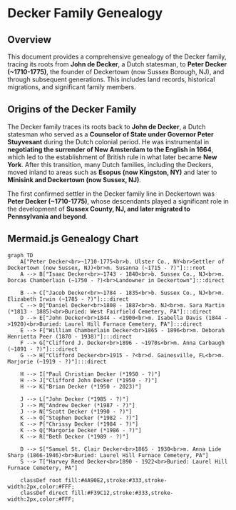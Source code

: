 # Decker Family Genealogy

## Overview
This document provides a comprehensive genealogy of the Decker family, tracing its roots from **John de Decker**, a Dutch statesman, to **Peter Decker (~1710-1775)**, the founder of Deckertown (now Sussex Borough, NJ), and through subsequent generations. This includes land records, historical migrations, and significant family members.

## **Origins of the Decker Family**
The Decker family traces its roots back to **John de Decker**, a Dutch statesman who served as a **Counselor of State under Governor Peter Stuyvesant** during the Dutch colonial period. He was instrumental in **negotiating the surrender of New Amsterdam to the English in 1664**, which led to the establishment of British rule in what later became **New York**. After this transition, many Dutch families, including the Deckers, moved inland to areas such as **Esopus (now Kingston, NY)** and later to **Minisink and Deckertown (now Sussex, NJ)**.

The first confirmed settler in the Decker family line in Deckertown was **Peter Decker (~1710-1775)**, whose descendants played a significant role in the development of **Sussex County, NJ, and later migrated to Pennsylvania and beyond**.

## **Mermaid.js Genealogy Chart**
```mermaid
graph TD
    A["Peter Decker<br>~1710-1775<br>b. Ulster Co., NY<br>Settler of Deckertown (now Sussex, NJ)<br>m. Susanna (~1715 - ?)"]:::root 
    A --> B["Isaac Decker<br>~1743 - 1840<br>b. Sussex Co., NJ<br>m. Dorcas Chamberlain (~1750 - ?)<br>Landowner in Deckertown"]:::direct

    B --> C["Jacob Decker<br>~1784 - 1835<br>b. Sussex Co., NJ<br>m. Elizabeth Irwin (~1785 - ?)"]:::direct
    C --> D["Daniel Decker<br>1808 - 1887<br>b. NJ<br>m. Sara Martin (*1813 - 1885)<br>Buried: West Fairfield Cemetery, PA"]:::direct
    D --> E["John Decker<br>1844 - <1900<br>m. Isabella Davis (1844 - >1920)<br>Buried: Laurel Hill Furnace Cemetery, PA"]:::direct
    E --> F["William Chamberlain Decker<br>1865 - 1896<br>m. Deborah Henrietta Peer (1870 - 1938)"]:::direct
    F --> G["Clifford J. Decker<br>1896 - ~1970s<br>m. Anna Carbaugh (~1891 - ?)"]:::direct
    G --> H["Clifford Decker<br>1915 - ?<br>d. Gainesville, FL<br>m. Marjorie (~1919 - ?)"]:::direct

    H --> I["Paul Christian Decker (*1950 - ?)"]
    H --> J["Clifford John Decker (*1950 - ?)"]
    H --> K["Brian Decker (*1950 - 2023)"]

    J --> L["John Decker (*1985 - ?)"]
    J --> M["Andrew Decker (*1987 - ?)"]
    J --> N["Scott Decker (*1990 - ?)"]
    K --> O["Stephen Decker (*1982 - ?)"]
    K --> P["Chrissy Decker (*1984 - ?)"]
    K --> Q["Margorie Decker (*1986 - ?)"]
    K --> R["Beth Decker (*1989 - ?)"]

    D --> S["Samuel St. Clair Decker<br>1865 - 1930<br>m. Anna Lide Sharp (1866-1946)<br>Buried: Laurel Hill Furnace Cemetery, PA"]
    S --> T["Harvey Reed Decker<br>1890 - 1922<br>Buried: Laurel Hill Furnace Cemetery, PA"]

    classDef root fill:#4A90E2,stroke:#333,stroke-width:2px,color:#FFF;
    classDef direct fill:#F39C12,stroke:#333,stroke-width:2px,color:#FFF;

